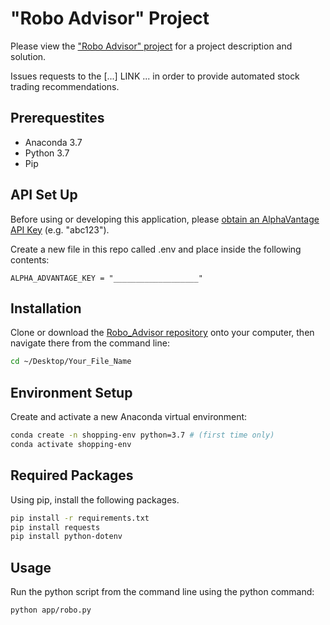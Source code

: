 # "Robo Advisor" Project

Please view the ["Robo Advisor" project](https://github.com/prof-rossetti/intro-to-python/tree/master/projects/robo-advisor) for a project description and solution.

Issues requests to the [...] LINK ... in order to provide automated stock trading recommendations. 

## Prerequestites 

+ Anaconda 3.7
+ Python 3.7
+ Pip 

## API Set Up          

Before using or developing this application, please [obtain an AlphaVantage API Key](https://www.alphavantage.co/support/#api-key) (e.g. "abc123").

Create a new file in this repo called .env and place inside the following contents:

```
ALPHA_ADVANTAGE_KEY = "___________________" 
```


## Installation

Clone or download the [Robo_Advisor repository](https://github.com/hreinstein/Robo_Advisor) onto your computer, then navigate there from the command line: 


```sh
cd ~/Desktop/Your_File_Name
```


## Environment Setup
Create and activate a new Anaconda virtual environment:

```sh
conda create -n shopping-env python=3.7 # (first time only)
conda activate shopping-env
```


## Required Packages
Using pip, install the following packages.

```sh
pip install -r requirements.txt
pip install requests 
pip install python-dotenv
```

## Usage
Run the python script from the command line using the python command: 

```sh
python app/robo.py
```



